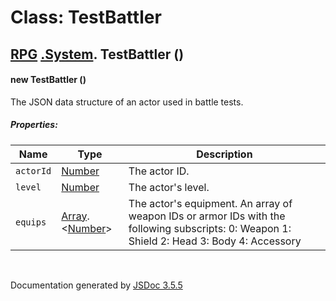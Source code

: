 # Class: TestBattler

## [RPG](RPG.html) [.System](RPG.System.html).  TestBattler ()

#### new TestBattler ()

The JSON data structure of an actor used in battle tests.

##### Properties:

| Name | Type | Description |
| --- | --- | --- |
| `actorId` | [Number](Number.html) | The actor ID. |
| `level` | [Number](Number.html) | The actor's level. |
| `equips` | [Array](Array.html).<[Number](Number.html)> | The actor's equipment. An array of weapon IDs or armor IDs with the following subscripts: 0: Weapon 1: Shield 2: Head 3: Body 4: Accessory |

<dl>
</dl>
 <br>

  Documentation generated by [JSDoc 3.5.5](https://github.com/jsdoc3/jsdoc)
